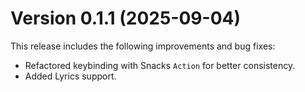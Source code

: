 # Version 0.1.1 (2025-09-04)

This release includes the following improvements and bug fixes:

- Refactored keybinding with Snacks `Action` for better consistency.
- Added Lyrics support.
